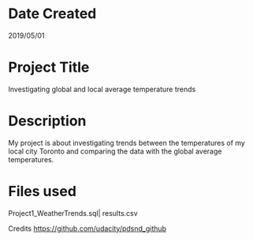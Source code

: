 # Date Created
2019/05/01
# Project Title
Investigating global and local average temperature trends
# Description
My project is about investigating trends between the temperatures of my local city Toronto and comparing the data with the global average temperatures.

# Files used
Project1_WeatherTrends.sql| results.csv

Credits
https://github.com/udacity/pdsnd_github